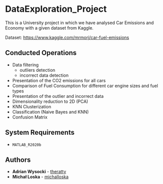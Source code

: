 # DataExploration_Project
This is a University project in which we have analysed Car Emissions and Economy with a given dataset from Kaggle.

Dataset: https://www.kaggle.com/mrmorj/car-fuel-emissions

## Conducted Operations
- Data filtering 
  - outliers detection
  - incorrect data detection
- Presentation of the CO2 emissions for all cars
- Comparison of Fuel Consumption for different car engine sizes and fuel types
- Presentation of the outlier and incorrect data
- Dimensionality reduction to 2D (PCA)
- KNN Clusterization
- Classification (Naive Bayes and KNN)
- Confusion Matrix
  
## System Requirements
- `MATLAB_R2020b`

## Authors

* **Adrian Wysocki** - [theratty](https://github.com/theratty)
* **Michał Loska** - [michalloska](https://github.com/michalloska)
